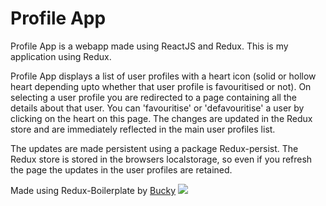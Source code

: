Profile App
===========

Profile App is a webapp made using ReactJS and Redux. This is my application using Redux. 

Profile App displays a list of user profiles with a heart icon (solid or hollow heart depending upto whether that user profile is favouritised or not). On selecting a user profile you are redirected to a page containing all the details about that user. You can 'favouritise' or 'defavouritise' a user by clicking on the heart on this page. The changes are updated in the Redux store and are immediately reflected in the main user profiles list.

The updates are made persistent using a package Redux-persist. The Redux store is stored in the browsers localstorage, so even if you refresh the page the updates in the user profiles are retained.

Made using Redux-Boilerplate by [Bucky](https://github.com/buckyroberts)
![](http://i.imgur.com/DUiL9yn.png)


